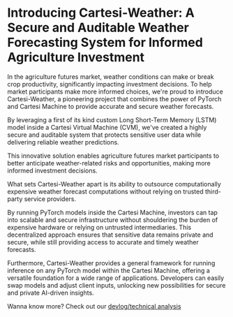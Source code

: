 # Introducing Cartesi-Weather: A Secure and Auditable Weather Forecasting System for Informed Agriculture Investment
In the agriculture futures market, weather conditions can make or break crop productivity, significantly impacting investment decisions. To help market participants make more informed choices, we're proud to introduce Cartesi-Weather, a pioneering project that combines the power of PyTorch and Cartesi Machine to provide accurate and secure weather forecasts.

By leveraging a first of its kind custom Long Short-Term Memory (LSTM) model inside a Cartesi Virtual Machine (CVM), we've created a highly secure and auditable system that protects sensitive user data while delivering reliable weather predictions. 

This innovative solution enables agriculture futures market participants to better anticipate weather-related risks and opportunities, making more informed investment decisions.

What sets Cartesi-Weather apart is its ability to outsource computationally expensive weather forecast computations without relying on trusted third-party service providers.

By running PyTorch models inside the Cartesi Machine, investors can tap into scalable and secure infrastructure without shouldering the burden of expensive hardware or relying on untrusted intermediaries. This decentralized approach ensures that sensitive data remains private and secure, while still providing access to accurate and timely weather forecasts.

Furthermore, Cartesi-Weather provides a general framework for running inference on any PyTorch model within the Cartesi Machine, offering a versatile foundation for a wide range of applications. Developers can easily swap models and adjust client inputs, unlocking new possibilities for secure and private AI-driven insights.

Wanna know more? Check out our [devlog/technical analysis](https://github.com/sarmentow/cartesi-weather)